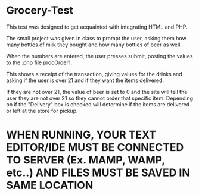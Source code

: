 # Grocery-Test

This test was designed to get acquainted with integrating HTML and PHP.

The small project was given in class to prompt the user, asking them how many bottles of milk they bought and how many bottles of beer as well.

When the numbers are entered, the user presses submit, posting the values to the .php file procOrder1.

This shows a receipt of the transaction, giving values for the drinks and asking if the user is over 21 and if they want the items delivered.

If they are not over 21, the value of beer is set to 0 and the site will tell the user they are not over 21 so they cannot order that specific item.  Depending on if the "Delivery" box is checked will determine if the items are delivered or left at the store for pickup.

# WHEN RUNNING, YOUR TEXT EDITOR/IDE MUST BE CONNECTED TO SERVER (Ex. MAMP, WAMP, etc..) AND FILES MUST BE SAVED IN SAME LOCATION
